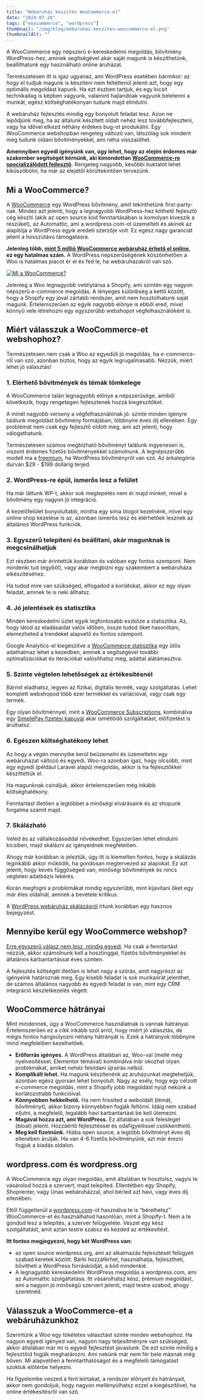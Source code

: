 ```yaml
---
title: "Webáruház készítés WooCommerce-el"
date: "2024-07-20"
tags: ["woocommerce", "wordpress"]
thumbnail: "/img/blog/webaruhaz-keszites-woocommerce-el.png"
thumbnailAlt: ""
---
```


<p class="lead">A WooCommerce egy népszerű e-kereskedelmi megoldás, bővítmény WordPress-hez, aminek segítségével akár saját magunk is készíthetünk, beállíthatunk egy használható online áruházat.</p>

Természetesen itt is igaz ugyanaz, ami WordPress esetében bármikor: az hogy el tudjuk magunk is készíteni nem feltétlenül jelenti azt, hogy egy optimális megoldást kapunk. Ha ezt észben tartjuk, és egy kicsit technikailag is képben vagyunk, valamint hajlandóak vagyunk beletenni a munkát, egész költséghatékonyan tudunk majd elindulni.

A webáruház fejlesztés mindig egy bonyolult feladat lesz. Azon ne lepődjünk meg, ha az általunk készített oldalt nehéz lesz továbbfejleszteni, vagy ha idővel elkezd néhány érdekes bug-ot produkálni. Egy WooCommerce webshopban rengeteg változó van, látszólag sok mindent meg tudunk oldani bővítményekkel, ami néha visszaüthet.

**Amennyiben egyedi igényünk van, úgy lehet, hogy az elején érdemes már szakember segítségét kérnünk, aki kimondottan [WooCommerce-re specializálódott fejlesztő](https://conedevelopment.com/hu/szolgaltatasaink/woocommerce-fejlesztes/).** Rengeteg nagyobb, későbbi buktatót lehet kiküszöbölni, ha már az elejétől körültekintően tervezünk.

## Mi a WooCommerce?

A [WooCommerce](https://woocommerce.com/) egy WordPress bővítmény, amit tekinthetünk first-party-nak. Mindez azt jelenti, hogy a legnagyobb WordPress-hez köthető fejlesztő cég készíti (akik az open source kód fenntartásában is komolyan kiveszik a részüket), az Automattic, ami a wordpress.com-ot üzemelteti és akinek az alapítója a WordPress egyik eredeti szerzője volt. Ez egész nagy garanciát jelent a hosszútávú támogatásra.

**Jelenleg több, [mint 5 millió WooCommerce webáruház érhető el online](https://trends.builtwith.com/shop/WooCommerce), ez egy hatalmas szám.** A WordPress népszerűségének köszönhetően a Woo is hatalmas piacot ér el és fed le, ha webáruházakról van szó.

[![Mi a WooCommerce?](https://img.youtube.com/vi/1KahlicghaE/maxresdefault.jpg)](https://youtu.be/1KahlicghaE?si=XBN0hAUxZpQDwApH)

Jelenleg a Woo legnagyobb vetélytársa a Shopify, ami szintén egy nagyon népszerű e-commerce megoldás. A lényeges különbség a kettő között, hogy a Shopify egy jóval zártabb rendszer, amit nem hosztolhatunk saját magunk. Értelemszerűen az egyik nagyobb előnye is ebből ered, mivel könnyű vele létrehozni egy egyszerűbb webshopot végfelhasználóként is.

## Miért válasszuk a WooCommerce-et webshophoz?

Természetesen nem csak a Woo az egyedüli jó megoldás, ha e-commerce-ről van szó, azonban biztos, hogy az egyik legrugalmasabb. Nézzük, miért lehet jó választás!

### 1. Elérhető bővítmények és témák tömkelege

A WooCommerce talán legnagyobb előnye a népszerűsége, amiből következik, hogy rengetegen fejlesztenek hozzá kiegészítőket.

A minél nagyobb verseny a végfelhasználónak jó:
szinte minden igényre találunk megoldást bővítmény formájában, többnyire éves díj ellenében.
Egy problémát nem csak egy fejlesztő oldott meg, ami azt jelenti, hogy válogathatunk.

Természetesen számos megbízható bővítményt találunk ingyenesen is, viszont érdemes fizetős bővítményekkel számolnunk. A legnépszerűbb modell ma a [freemium](https://hu.wikipedia.org/wiki/Freemium), ha WordPress bővítményről van szó. Az árkategória durván $29 - $199 dollárig terjed.

### 2. WordPress-re épül, ismerős lesz a felület

Ha már láttunk WP-t, akkor sok meglepetés nem ér majd minket, mivel a bővítmény egy nagyon jó integráció.

A kezelőfelület bonyolultabb, mintha egy sima blogot kezelnénk, mivel egy online shop kezelése is az, azonban ismerős lesz és elérhetőek lesznek az általános WordPress funkciók.

### 3. Egyszerű telepíteni és beállítani, akár magunknak is megcsinálhatjuk

Ezt részben már érintettük korábban és valóban egy fontos szempont. Nem mindenki tud (egyből), vagy akar megbízni egy szakembert a webáruháza elkészítéséhez.

Ha tudod mire van szükséged, elfogadod a korlátokat, akkor ez egy olyan feladat, aminek te is neki állhatsz.


### 4. Jó jelentések és statisztika

Minden kereskedelmi üzlet egyik legfontosabb eszköze a statisztika. Az, hogy látod az eladásaidat valós időben, össze tudod őket hasonlítani, elemezheted a trendeket alapvető és fontos szempont.

Google Analytics-el kiegészítve a [WooCommerce statisztika](https://woocommerce.com/document/woocommerce-analytics/) egy ütős adathalmaz lehet a kezedben, aminek a segítségével további optimalizációkat és iterációkat valósíthatsz meg, adattal alátámasztva.

### 5. Szinte végtelen lehetőségek az értékesítésnél

Bármit eladhatsz, legyen az fizikai, digitális termék, vagy szolgáltatás. Lehet komplett webshopod több ezer termékkel és variációval, vagy csak egy termék.

Egy olyan bővítménnyel, mint a [WooCommerce Subscriptions](https://woocommerce.com/products/woocommerce-subscriptions/), kombinálva egy [SimplePay fizetési kapuval](https://simplepay.conedevelopment.com/) akár ismétlődő szolgáltatást, előfizetést is árulhatsz.

### 6. Egészen költséghatékony lehet

Az hogy a végén mennyibe kerül beüzemelni és üzemeltetni egy webáruházat változó és egyedi. Woo-ra azonban igaz, hogy olcsóbb, mint egy egyedi (például Laravel alapú) megoldás, akkor is ha fejlesztőkkel készíttettük el.

Ha magunknak csináljuk, akkor értelemszerűen még inkább költséghatékony.

Fenntartást illetően a legtöbbet a minőségi elvárásaink és az shopunk forgalma számít majd.

### 7. Skálázható

Veled és az vállalkozásoddal növekedhet. Egyszerűen lehet elindulni kicsiben, majd skálázni az igényeidnek megfelelően.

Ahogy már korábban is jeleztük, úgy itt is kiemelten fontos, hogy a skálázás leginkább akkor működik, ha gondosan megtervezed az alapokat. Ez azt jelenti, hogy kevés függőséged van, minőségi bővítmények és nincs végtelen adatbázis lekérés.

Korán megfogni a problémákat mindig egyszerűbb, mint kijavítani őket egy már éles oldalnál, aminek a bevétele kritikus.

A [WordPress webáruház skálázásról](https://conedevelopment.com/hu/wordpress-webaruhaz-skalazasa/) írtunk korábban egy hasznos bejegyzést.

## Mennyibe kerül egy WooCommerce webshop?

[Erre egyszerű válasz nem lesz, mindig egyedi](https://conedevelopment.com/hu/egy-wordpress-weboldal-fenntartasanak-koltsegei/). Ha csak a fenntartást nézzük, akkor számolnunk kell a hosztinggal, fizetős bővítményekkel és általános karbantartással éves szinten.

A fejlesztés költségét illetően is lehet nagy a szórás, amit nagyrészt az igényeink határoznak meg. Egy kisebb feladat is sok munkaórát jelenthet, de számos általános nagyobb és egyedi feladat is van, mint egy CRM integráció készletkezelés végett.

## WooCommerce hátrányai

Mint mindennek, úgy a WooCommerce használatnak is vannak hátrányai. Értelemszerűen ez a cikk inkább szól arról, hogy miért jó választás, de mégis fontos hangsúlyozni néhány hátrányát is. Ezek a hátrányok többnyire mind megfelelően kezelhetőek.

- **Erőforrás igényes.** A WordPress általában az, Woo-val (mellé még nyelvesítéssel, Elementor témával) kombinálva már okozhat olyan problémákat, amiket nehéz feloldani újraírás nélkül.
- **Komplikált lehet.** Ha magunk készítenénk az áruházunkat megtehetjük, azonban egész gyorsan lehet bonyolult. Nagy az esély, hogy egy célzott e-commerce megoldás, mint a Shopify jobb megoldást nyújt nekünk a korlátozottabb funkcióival.
- **Könnyebben hekkelhető.** Ha nem frissíted a weboldalt (témát, bővítményt), akkor bizony könnyebben fogják feltörni. Idáig nem szabad eljutni, a megfelelő, legalább havi karbantartást be kell ütemezni.
- **Magával hozza azt, ami WordPress.** Ez általában a sok felesleget (bloat) jelenti. Hozzáértő fejlesztéssel és odafigyeléssel csökkenthető.
- **Meg kell fizetnünk.** Hiába open source, a legtöbb bővítményt éves díj ellenében árulják. Ha van 4-6 fizetős bővítményünk, azt már érezni fogjuk a kiadás oldalon.

## wordpress.com és wordpress.org

A WooCommerce egy olyan megoldás, amit általában te hosztolsz, vagyis te vásárolod hozzá a szervert, majd telepíted. Ellentétben egy Shopify, Shoprenter, vagy Unas webáruházzal, ahol bérled azt havi, vagy éves díj ellenében.

Ettől függetlenül a [wordpress.com](https://wordpress.com/)-ot használva te is “bérelhetsz” WooCommerce-et és használhatod hasonlóan, mint a Shopify-t. Nem a te gondod lesz a telepítés, a szerver felügyelete. Veszel egy kész szolgáltatást, amit aztán testre szabsz és kezded az értékesítést.

**Itt fontos megjegyezni, hogy két WordPress van:**

- az open source wordpress.org, ami az alkalmazás fejlesztését felügyeli szabad keretek között. Bárki hozzáférhet, használhatja, fejlesztheti, bővítheti a WordPress forráskódját, a kód mindenkié.
- A legnagyobb kereskedelmi WordPress megoldás a wordpress.com, ami az Automattic szolgáltatása. Itt vásárolhatsz kész, prémium megoldást, ami a nagyon jó minőségű szervert jelenti, majd testre szabod, ahogy szeretnéd.

## Válasszuk a WooCommerce-et a webáruházunkhoz

Szerintünk a Woo egy tökéletes választást szinte minden webshophoz. Ha nagyon egyedi igényed van, nagyon nagy teljesítményre van szükséged, akkor általában már mi is egyedi fejlesztést javaslunk. De ezt szinte mindig a fejlesztőid fogják meghatározni. Ami nekünk már nem fér bele másnak még bőven. Mi alapvetően a fenntarthatóságot és a megfelelő támogatást szoktuk előtérbe helyezni.

Ha figyelembe veszed a fent leírtakat, a rendszer előnyeit és hátrányait, akkor nem gondoljuk, hogy nagyon mellényúlhatsz ezzel a kiegészítővel, ha online értékesítésről van szó.
